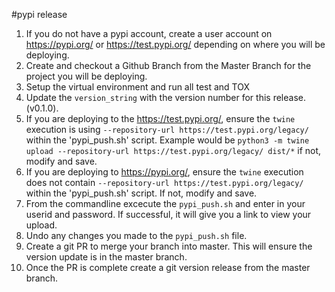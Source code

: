 #pypi release
1. If you do not have a pypi account, create a user account on https://pypi.org/ or https://test.pypi.org/ depending on 
where you will be deploying.
2. Create and checkout a Github Branch from the Master Branch for the project you will be deploying.
3. Setup the virtual environment and run all test and TOX 
4. Update the `version_string` with the version number for this release. (v0.1.0).
5. If you are deploying to the https://test.pypi.org/, ensure the `twine` execution is using `--repository-url https://test.pypi.org/legacy/`
   within the 'pypi_push.sh' script. Example would be `python3 -m twine upload --repository-url https://test.pypi.org/legacy/ dist/*`
   if not, modify and save. 
6. If you are deploying to https://pypi.org/, ensure the `twine` execution does not contain `--repository-url https://test.pypi.org/legacy/`
   within the 'pypi_push.sh' script. If not, modify and save.
7. From the commandline excecute the `pypi_push.sh` and enter in your userid and password. If successful, it will give you 
a link to view your upload. 
8. Undo any changes you made to the `pypi_push.sh` file. 
9. Create a git PR to merge your branch into master. This will ensure the version update is in the master branch. 
10. Once the PR is complete create a git version release from the master branch. 
